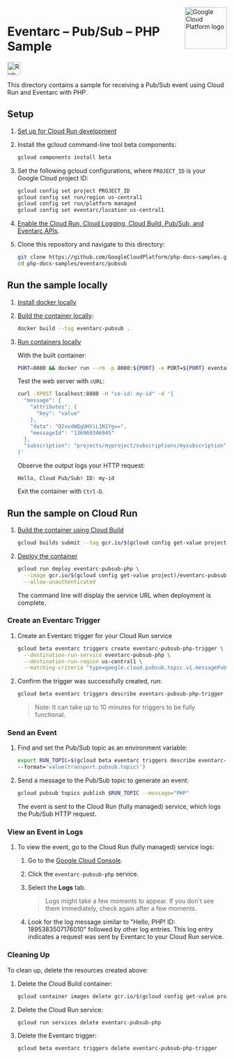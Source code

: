 <img src="https://avatars2.githubusercontent.com/u/2810941?v=3&s=96" alt="Google Cloud Platform logo" title="Google Cloud Platform" align="right" height="96" width="96"/>

# Eventarc – Pub/Sub – PHP Sample

[<img src="https://storage.googleapis.com/cloudrun/button.svg" alt="Run on Google Cloud" height="30"/>][run_button_pubsub]

This directory contains a sample for receiving a Pub/Sub event using Cloud Run
and Eventarc with PHP.

## Setup

1. [Set up for Cloud Run development](https://cloud.google.com/run/docs/setup)

1. Install the gcloud command-line tool beta components:

    ```sh
    gcloud components install beta
    ```

1. Set the following gcloud configurations, where `PROJECT_ID` is your Google
   Cloud project ID:

    ```sh
    gcloud config set project PROJECT_ID
    gcloud config set run/region us-central1
    gcloud config set run/platform managed
    gcloud config set eventarc/location us-central1
    ```

1. [Enable the Cloud Run, Cloud Logging, Cloud Build, Pub/Sub, and Eventarc APIs][enable_apis_url].

1. Clone this repository and navigate to this directory:

    ```sh
    git clone https://github.com/GoogleCloudPlatform/php-docs-samples.git
    cd php-docs-samples/eventarc/pubsub
    ```

## Run the sample locally

1. [Install docker locally](https://docs.docker.com/install/)

1. [Build the container locally](https://cloud.google.com/run/docs/building/containers#building_locally_and_pushing_using_docker):

    ```sh
    docker build --tag eventarc-pubsub .
    ```

1. [Run containers locally](https://cloud.google.com/run/docs/testing/local)

    With the built container:

    ```sh
    PORT=8080 && docker run --rm -p 8080:${PORT} -e PORT=${PORT} eventarc-pubsub
    ```

    Test the web server with `cURL`:

    ```sh
    curl -XPOST localhost:8080 -H "ce-id: my-id" -d '{
      "message": {
        "attributes": {
          "key": "value"
        },
        "data": "Q2xvdWQgUHViL1N1Yg==",
        "messageId": "136969346945"
      },
      "subscription": "projects/myproject/subscriptions/mysubscription"
    }'
    ```

    Observe the output logs your HTTP request:

    ```
    Hello, Cloud Pub/Sub! ID: my-id
    ```

    Exit the container with `Ctrl-D`.

## Run the sample on Cloud Run

1. [Build the container using Cloud Build](https://cloud.google.com/run/docs/building/containers#builder)

    ```sh
    gcloud builds submit --tag gcr.io/$(gcloud config get-value project)/eventarc-pubsub-php
    ```

1. [Deploy the container](https://cloud.google.com/run/docs/deploying#service)

    ```sh
    gcloud run deploy eventarc-pubsub-php \
      --image gcr.io/$(gcloud config get-value project)/eventarc-pubsub-php \
      --allow-unauthenticated
    ```

    The command line will display the service URL when deployment is complete.

### Create an Eventarc Trigger

1. Create an Eventarc trigger for your Cloud Run service

    ```sh
    gcloud beta eventarc triggers create eventarc-pubsub-php-trigger \
      --destination-run-service eventarc-pubsub-php \
      --destination-run-region us-central1 \
      --matching-criteria "type=google.cloud.pubsub.topic.v1.messagePublished"
    ```

1. Confirm the trigger was successfully created, run:

    ```sh
    gcloud beta eventarc triggers describe eventarc-pubsub-php-trigger
    ```

    > Note: It can take up to 10 minutes for triggers to be fully functional.

### Send an Event

1. Find and set the Pub/Sub topic as an environment variable:

    ```sh
    export RUN_TOPIC=$(gcloud beta eventarc triggers describe eventarc-pubsub-php-trigger \
    --format='value(transport.pubsub.topic)')
    ```

1. Send a message to the Pub/Sub topic to generate an event:

    ```sh
    gcloud pubsub topics publish $RUN_TOPIC --message="PHP"
    ```

    The event is sent to the Cloud Run (fully managed) service, which logs the Pub/Sub HTTP request.

### View an Event in Logs

1. To view the event, go to the Cloud Run (fully managed) service logs:

    1. Go to the [Google Cloud Console](https://console.cloud.google.com/run).

    1. Click the `eventarc-pubsub-php` service.

    1. Select the **Logs** tab.

        > Logs might take a few moments to appear. If you don't see them immediately, check again after a few moments.

    1. Look for the log message similar to "Hello, PHP! ID: 1895383507176010" followed by other log entries. This log entry indicates a request was sent by Eventarc to your Cloud Run service.

### Cleaning Up

To clean up, delete the resources created above:

1. Delete the Cloud Build container:

    ```sh
    gcloud container images delete gcr.io/$(gcloud config get-value project)/eventarc-pubsub-php
    ```

1. Delete the Cloud Run service:

    ```sh
    gcloud run services delete eventarc-pubsub-php
    ```

1. Delete the Eventarc trigger:

    ```sh
    gcloud beta eventarc triggers delete eventarc-pubsub-php-trigger
    ```

[enable_apis_url]: https://console.cloud.google.com/flows/enableapi?apiid=run.googleapis.com,logging.googleapis.com,cloudbuild.googleapis.com,pubsub.googleapis.com,eventarc.googleapis.com
[run_button_pubsub]: https://deploy.cloud.run/?dir=eventarc/pubsub
